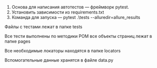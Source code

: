 1. Основа для написания автотестов — фреймворк pytest.
2. Установить зависимости из requirements.txt
3. Команда для запуска — pytest .\tests --alluredir=allure_results



Файлы с тестами лежат в папке tests 

Все тести выполнены по методики POM все объекты страниц лежат в папке pages

Все необходимые локаторы находятся в папке locators

Вспомогательные данные хранятся в файле data.py